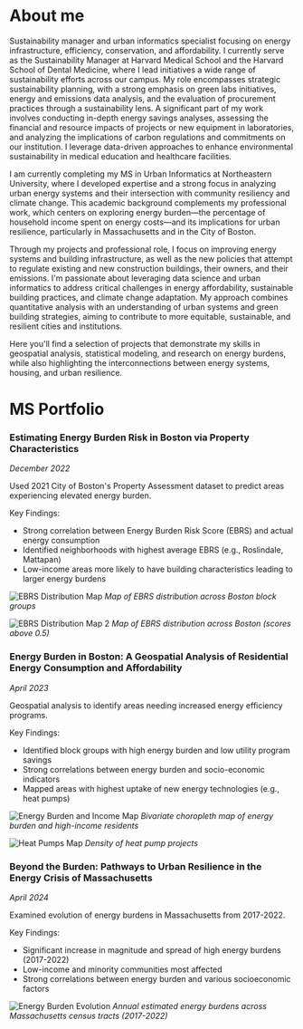 # About me
Sustainability manager and urban informatics specialist focusing on energy infrastructure, efficiency, conservation, and affordability. I currently serve as the Sustainability Manager at Harvard Medical School and the Harvard School of Dental Medicine, where I lead initiatives a wide range of sustainability efforts across our campus. My role encompasses strategic sustainability planning, with a strong emphasis on green labs initiatives, energy and emissions data analysis, and the evaluation of procurement practices through a sustainability lens.
A significant part of my work involves conducting in-depth energy savings analyses, assessing the financial and resource impacts of projects or new equipment in laboratories, and analyzing the implications of carbon regulations and commitments on our institution. I leverage data-driven approaches to enhance environmental sustainability in medical education and healthcare facilities.


I am currently completing my MS in Urban Informatics at Northeastern University, where I developed expertise and a strong focus in analyzing urban energy systems and their intersection with community resiliency and climate change. This academic background complements my professional work, which centers on exploring energy burden—the percentage of household income spent on energy costs—and its implications for urban resilience, particularly in Massachusetts and in the City of Boston.

Through my projects and professional role, I focus on improving energy systems and building infrastructure, as well as the new policies that attempt to regulate existing and new construction buildings, their owners, and their emissions. I'm passionate about leveraging data science and urban informatics to address critical challenges in energy affordability, sustainable building practices, and climate change adaptation. My approach combines quantitative analysis with an understanding of urban systems and green building strategies, aiming to contribute to more equitable, sustainable, and resilient cities and institutions.

Here you'll find a selection of projects that demonstrate my skills in geospatial analysis, statistical modeling, and research on energy burdens, while also highlighting the interconnections between energy systems, housing, and urban resilience. 

# MS Portfolio

### Estimating Energy Burden Risk in Boston via Property Characteristics
*December 2022*

Used 2021 City of Boston's Property Assessment dataset to predict areas experiencing elevated energy burden.

Key Findings:
- Strong correlation between Energy Burden Risk Score (EBRS) and actual energy consumption
- Identified neighborhoods with highest average EBRS (e.g., Roslindale, Mattapan)
- Low-income areas more likely to have building characteristics leading to larger energy burdens

![EBRS Distribution Map](/assets/img/ebrs_distribution_map_bg.png)
*Map of EBRS distribution across Boston block groups*

![EBRS Distribution Map 2](/assets/img/ebrs_distribution_map_5.png)
*Map of EBRS distribution across Boston (scores above 0.5)*

### Energy Burden in Boston: A Geospatial Analysis of Residential Energy Consumption and Affordability
*April 2023*

Geospatial analysis to identify areas needing increased energy efficiency programs.

Key Findings:
- Identified block groups with high energy burden and low utility program savings
- Strong correlations between energy burden and socio-economic indicators
- Mapped areas with highest uptake of new energy technologies (e.g., heat pumps)

![Energy Burden and Income Map](/assets/img/energy_burden_income_map.png)
*Bivariate choropleth map of energy burden and high-income residents*

![Heat Pumps Map](/assets/img/heat_pumps.jpg)
*Density of heat pump projects*

### Beyond the Burden: Pathways to Urban Resilience in the Energy Crisis of Massachusetts
*April 2024*


Examined evolution of energy burdens in Massachusetts from 2017-2022.

Key Findings:
- Significant increase in magnitude and spread of high energy burdens (2017-2022)
- Low-income and minority communities most affected
- Strong correlations between energy burden and various socioeconomic factors

![Energy Burden Evolution](/assets/img/burden_change.gif)
*Annual estimated energy burdens across Massachusetts census tracts (2017-2022)*
